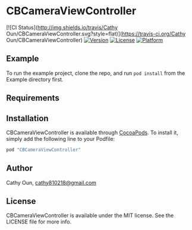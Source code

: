 # CBCameraViewController

[![CI Status](http://img.shields.io/travis/Cathy Oun/CBCameraViewController.svg?style=flat)](https://travis-ci.org/Cathy Oun/CBCameraViewController)
[![Version](https://img.shields.io/cocoapods/v/CBCameraViewController.svg?style=flat)](http://cocoapods.org/pods/CBCameraViewController)
[![License](https://img.shields.io/cocoapods/l/CBCameraViewController.svg?style=flat)](http://cocoapods.org/pods/CBCameraViewController)
[![Platform](https://img.shields.io/cocoapods/p/CBCameraViewController.svg?style=flat)](http://cocoapods.org/pods/CBCameraViewController)

## Example

To run the example project, clone the repo, and run `pod install` from the Example directory first.

## Requirements

## Installation

CBCameraViewController is available through [CocoaPods](http://cocoapods.org). To install
it, simply add the following line to your Podfile:

```ruby
pod "CBCameraViewController"
```

## Author

Cathy Oun, cathy810218@gmail.com

## License

CBCameraViewController is available under the MIT license. See the LICENSE file for more info.
